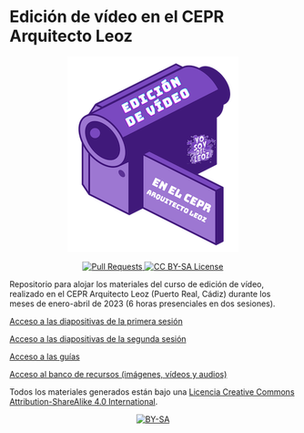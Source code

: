 # Edición de vídeo en el CEPR Arquitecto Leoz

<p align="center">
<img src="https://github.com/DavidLMS/formacion-profesorado-edicion-video-cepr-arquitecto-leoz/blob/main/assets/logo-min.png?raw=true" alt="Logo">
</p>

<p align="center">
  <a href="https://github.com/DavidLMS/formacion-profesorado-edicion-video/pulls">
    <img src="https://img.shields.io/badge/PRs-welcome-brightgreen.svg?longCache=true" alt="Pull Requests">
  </a>
  <a href="LICENSE">
      <img src="https://img.shields.io/badge/License-CC%20BY--SA%204.0-lightgrey.svg?longCache=true" alt="CC BY-SA License">
    </a>
</p>

Repositorio para alojar los materiales del curso de edición de vídeo, realizado en el CEPR Arquitecto Leoz (Puerto Real, Cádiz) durante los meses de enero-abril de 2023 (6 horas presenciales en dos sesiones).

[Acceso a las diapositivas de la primera sesión](/slides/sesion1.html)

[Acceso a las diapositivas de la segunda sesión](/slides/sesion2.html)

[Acceso a las guías](/guides/index.md)

[Acceso al banco de recursos (imágenes, vídeos y audios)](bancos-recursos.html)

[cc-by-sa]: http://creativecommons.org/licenses/by-sa/4.0/
[cc-by-sa-image]: https://licensebuttons.net/l/by-sa/4.0/88x31.png
[cc-by-sa-shield]: https://img.shields.io/badge/License-CC%20BY--SA%204.0-lightgrey.svg

Todos los materiales generados están bajo una
[Licencia Creative Commons Attribution-ShareAlike 4.0 International][cc-by-sa].

<p align="center"> <a href="http://creativecommons.org/licenses/by-sa/4.0/">
    <img src="https://licensebuttons.net/l/by-sa/4.0/88x31.png" alt="BY-SA">
  </a> </p>
